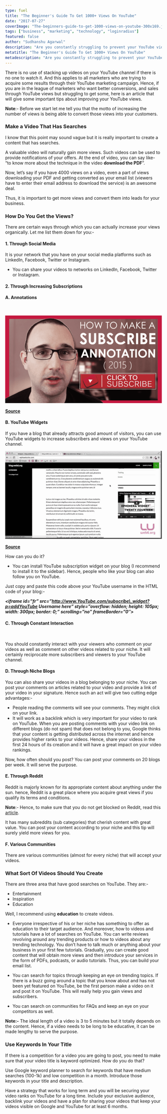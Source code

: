 ```yaml
---
type: fuel
title: "The Beginner's Guide To Get 1000+ Views On YouTube"
date: "2017-07-27"
coverImage: "The-beginners-guide-to-get-1000-views-on-youtube-300x169.jpg"
tags: ["business", "marketing", "technology", "loginradius"]
featured: false 
author: "Sudhanshu Agarwal"
description: "Are you constantly struggling to prevent your YouTube videos from falling? Read on t how you can get your videos rank higher on Youtube by boosting views."
metatitle: "The Beginner's Guide To Get 1000+ Views On YouTube"
metadescription: "Are you constantly struggling to prevent your YouTube videos from falling? Read on t how you can get your videos rank higher on Youtube by boosting views."
---
```


There is no use of stacking up videos on your YouTube channel if there is no one to watch it. And this applies to all marketers who are trying to acquire some results through their YouTube marketing campaign. Hence, if you are in the league of marketers who want better conversions, and sales through YouTube views but struggling to get some, here is an article that will give some important tips about improving your YouTube views.

**Note**:- Before we start let me tell you that the motto of increasing the number of views is being able to convert those views into your customers.

### **Make a Video That Has Searches**

I know that this point may sound vague but it is really important to create a content that has searches.

A valuable video will naturally gain more views. Such videos can be used to provide notifications of your offers. At the end of video, you can say like- “to know more about the technique in the video **download the PDF**”.

Now, let’s say if you have 4000 views on a video, even a part of views downloading your PDF and getting converted as your email list (viewers have to enter their email address to download the service) is an awesome deal.

Thus, it is important to get more views and convert them into leads for your business.

### **How Do You Get the Views?**

There are certain ways through which you can actually increase your views organically. Let me list them down for you:-

#### **1\. Through Social Media**

It is your network that you have on your social media platforms such as LinkedIn, Facebook, Twitter or Instagram.

- You can share your videos to networks on LinkedIn, Facebook, Twitter or Instagram.

#### **2\. Through Increasing Subscriptions**

#### **A. Annotations**

 

![Using Annotations in Youtube videos](Annotations-1024x572.png)

[**Source**](https://www.youtube.com/watch?v=6XX8D7c4MLM)

#### **B. YouTube Widgets**

If you have a blog that already attracts good amount of visitors, you can use YouTube widgets to increase subscribers and views on your YouTube channel.

![YouTube Widgets](Youtube-widgets-1024x576.png?ver=1553881376)

**[Source](https://www.youtube.com/watch?v=k3EN-iigEx0)** 

How can you do it?

- You can install YouTube subscription widget on your blog (I recommend to install it to the sidebar). Hence, people who like your blog can also follow you on YouTube.

Just copy and paste this code above your YouTube username in the HTML code of your blog:-

_**<iframe id=”fr” src=”http://www.YouTube.com/subscribe\_widget?p=addYouTube Username here” style=”overflow: hidden; height: 105px; width: 300px; border: 0;” scrolling=”no” frameBorder=”0″></iframe>**_

#### **C. Through Constant Interaction**

 

You should constantly interact with your viewers who comment on your videos as well as comment on other videos related to your niche. It will certainly reciprocate more subscribers and viewers to your YouTube channel.

#### **D. Through Niche Blogs**

You can also share your videos in a blog belonging to your niche. You can post your comments on articles related to your video and provide a link of your video in your signature. Hence such an act will give two cutting edge advantages:-

- People reading the comments will see your comments. They might click on your link.
- It will work as a backlink which is very important for your video to rank on YouTube. When you are posting comments with your video link on different blogs (do not spam) that does not belong to you, Google thinks that your content is getting distributed across the internet and hence provides higher ranks to your videos. Hence, share your videos in the first 24 hours of its creation and it will have a great impact on your video rankings.

Now, how often should you post? You can post your comments on 20 blogs per week. It will serve the purpose.

#### **E. Through Reddit**

Reddit is majorly known for its appropriate content about anything under the sun. hence, Reddit is a great place where you acquire great views if you qualify its terms and conditions.

**Note**:- Hence, to make sure that you do not get blocked on Reddit, read this [article](https://www.loginradius.com/fuel/ultimate-guide-to-get-traffic-from-reddit/).

It has many subreddits (sub categories) that cherish content with great value. You can post your content according to your niche and this tip will surely yield more views for you.

#### **F. Various Communities**

There are various communities (almost for every niche) that will accept your videos.

### **What Sort Of Videos Should You Create**

There are three area that have good searches on YouTube. They are:-

- Entertainment
- Inspiration
- Education

Well, I recommend using **education** to create videos.

- Everyone irrespective of his or her niche has something to offer as education to their target audience. And moreover, how to videos and tutorials have a lot of searches on YouTube. You can write reviews revolving around any trending products or how to videos about any trending technology. You don’t have to talk much or anything about your business in your first few tutorials. Gradually, you can create good content that will obtain more views and then introduce your services in the form of PDFs, podcasts, or audio tutorials. Thus, you can build your email list.

- You can search for topics through keeping an eye on trending topics. If there is a buzz going around a topic that you know about and has not been yet featured on YouTube, be the first person make a video on it and post it on YouTube. This will really help you gain views and subscribers.
- You can search on communities for FAQs and keep an eye on your competitors as well.

**Note:-** The ideal length of a video is 3 to 5 minutes but it totally depends on the content. Hence, if a video needs to be long to be educative, it can be made lengthy to serve the purpose.

### **Use Keywords In Your Title**

If there is a competition for a video you are going to post, you need to make sure that your video title is keyword optimized. How do you do that?

Use Google keyword planner to search for keywords that have medium searches (100-1k) and low competition in a month. Introduce those keywords in your title and description.

Have a strategy that works for long term and you will be securing your video ranks on YouTube for a long time. Include your exclusive audience, backlink your videos and have a plan for sharing your videos that keep your videos visible on Google and YouTube for at least 6 months.
